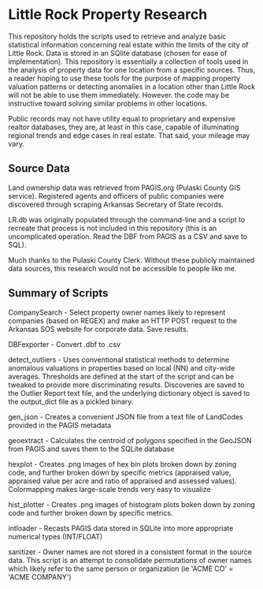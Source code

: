 Little Rock Property Research
===========================

This repository holds the scripts used to retrieve and analyze basic statistical information
concerning real estate within the limits of the city of Little Rock. Data is stored in an
SQlite database (chosen for ease of implementation). This repository is essentially a collection
of tools used in the analysis of property data for one location from a specific sources.
Thus, a reader hoping to use these tools for the purpose of mapping property valuation patterns
or detecting anomalies in a location other than Little Rock will not be able to use them
immediately. However. the code may be instructive toward solving similar problems in other
locations.

Public records may not have utility equal to proprietary and expensive realtor databases,
they are, at least in this case, capable of illuminating regional trends and edge cases
in real estate. That said, your mileage may vary.

Source Data
----------------------------

Land ownership data was retrieved from PAGIS.org (Pulaski County GIS service). Registered agents
and officers of public companies were discovered through scraping Arkansas Secretary of State
records.

LR.db was originally populated through the command-line and a script to recreate that
process is not included in this repository (this is an uncomplicated operation. Read
the DBF from PAGIS as a CSV and save to SQL).

Much thanks to the Pulaski County Clerk. Without these publicly maintained data sources,
this research would not be accessible to people like me.

Summary of Scripts
------------------------------
CompanySearch - Select property owner names likely to represent companies (based on REGEX)
and make an HTTP POST request to the Arkansas SOS website for corporate data. Save results.

DBFexporter - Convert .dbf to .csv

detect_outliers - Uses conventional statistical methods to determine anomalous valuations
in properties based on local (NN) and city-wide averages. Thresholds are defined at the
start of the script and can be tweaked to provide more discriminating results. Discoveries
are saved to the Outlier Report text file, and the underlying dictionary object is saved to
the output_dict file as a pickled binary.

gen_json - Creates a convenient JSON file from a text file of LandCodes provided in the PAGIS
metadata

geoextract - Calculates the centroid of polygons specified in the GeoJSON from PAGIS and saves
them to the SQLite database

hexplot - Creates .png images of hex bin plots broken down by zoning code, and further broken
down by specific metrics (appraised value, appraised value per acre and ratio of appraised
and assessed values). Colormapping makes large-scale trends very easy to visualize

hist_plotter - Creates .png images of histogram plots boken down by zoning code and further
broken down by specific metrics.

intloader - Recasts PAGIS data stored in SQLite into more appropriate numerical types (INT/FLOAT)

sanitizer - Owner names are not stored in a consistent format in the source data. This script
is an attempt to consolidate permutations of owner names which likely refer to the same person
or organization (ie 'ACME CO' = 'ACME COMPANY')
